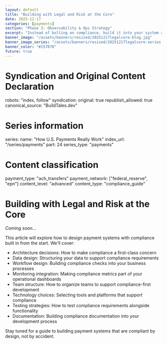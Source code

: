 ```yaml
---
layout: default
title: "Building with Legal and Risk at the Core"
date: 2025-12-17
categories: [payments]
section: "Phase 3: Observability & Ops Strategy"
excerpt: "Instead of bolting on compliance, build it into your system architecture from the ground up."
banner_image: "/assets/banners/resized/20251217legalcore-blog.jpg"
banner_image_series: "/assets/banners/resized/20251217legalcore-series.jpg"
banner_color: "#157878"
future: true
---
```


# Syndication and Original Content Declaration
robots: "index, follow"
syndication:
  original: true
  republish_allowed: true
  canonical_source: "BuildTales.dev"

# Series information
series:
  name: "How U.S. Payments Really Work"
  index_url: "/series/payments"
  part: 24
  series_type: "payments"

# Content classification
payment_type: "ach_transfers"
payment_network: ["federal_reserve", "epn"]
content_level: "advanced"
content_type: "compliance_guide"

# Building with Legal and Risk at the Core

*Coming soon...*

This article will explore how to design payment systems with compliance built in from the start. We'll cover:

- Architecture decisions: How to make compliance a first-class concern
- Data design: Structuring your data to support compliance requirements
- Workflow design: Building compliance checks into your business processes
- Monitoring integration: Making compliance metrics part of your operational dashboards
- Team structure: How to organize teams to support compliance-first development
- Technology choices: Selecting tools and platforms that support compliance
- Testing strategies: How to test compliance requirements alongside functionality
- Documentation: Building compliance documentation into your development process

Stay tuned for a guide to building payment systems that are compliant by design, not by accident.

